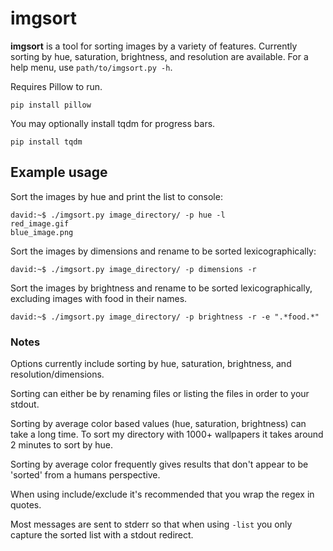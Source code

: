 imgsort
=======

**imgsort** is a tool for sorting images by a variety of features.
Currently sorting by hue, saturation, brightness, and resolution are available.
For a help menu, use `path/to/imgsort.py -h`.

Requires Pillow to run.
```
pip install pillow
```

You may optionally install tqdm for progress bars.
```
pip install tqdm
```

## Example usage

Sort the images by hue and print the list to console:
```
david:~$ ./imgsort.py image_directory/ -p hue -l
red_image.gif
blue_image.png
```

Sort the images by dimensions and rename to be sorted lexicographically:
```
david:~$ ./imgsort.py image_directory/ -p dimensions -r
```

Sort the images by brightness and rename to be sorted lexicographically, excluding images with food in their names.
```
david:~$ ./imgsort.py image_directory/ -p brightness -r -e ".*food.*"
```

### Notes

Options currently include sorting by hue, saturation, brightness, and resolution/dimensions.

Sorting can either be by renaming files or listing the files in order to your stdout.

Sorting by average color based values (hue, saturation, brightness) can take a long time. To sort my directory with 1000+ wallpapers it takes around 2 minutes to sort by hue.

Sorting by average color frequently gives results that don't appear to be 'sorted' from a humans perspective.

When using include/exclude it's recommended that you wrap the regex in quotes.

Most messages are sent to stderr so that when using `-list` you only capture the sorted list with a stdout redirect.
